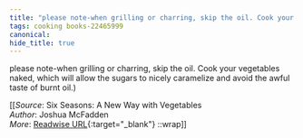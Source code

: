 ```yaml
---
title: "please note-when grilling or charring, skip the oil. Cook your ..."
tags: cooking books-22465999
canonical: 
hide_title: true
---
```


please note-when grilling or charring, skip the oil. Cook your vegetables naked, which will allow the sugars to nicely caramelize and avoid the awful taste of burnt oil.)


[[_Source_: Six Seasons: A New Way with Vegetables<br>
_Author_: Joshua McFadden<br>
_More_: [Readwise URL](https://readwise.io/open/442171138){:target="_blank"}
::wrap]]